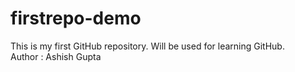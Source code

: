 # firstrepo-demo
This is my first GitHub repository. Will be used for learning GitHub.
<br>
Author : Ashish Gupta
